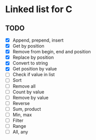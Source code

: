 # Linked list for C

## TODO
- [x] Append, prepend, insert
- [x] Get by position
- [x] Remove from begin, end and position
- [x] Replace by position
- [x] Convert to string
- [x] Get position by value
- [ ] Check if value in list
- [ ] Sort
- [ ] Remove all
- [ ] Count by value
- [ ] Remove by value
- [ ] Reverse
- [ ] Sum, product
- [ ] Min, max
- [ ] Filter
- [ ] Range
- [ ] All, any
